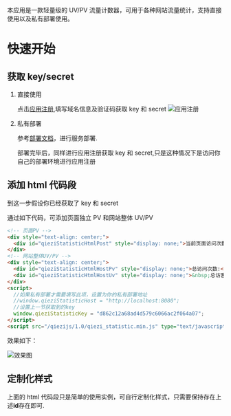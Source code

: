 本应用是一款轻量级的 UV/PV 流量计数器，可用于各种网站流量统计，支持直接使用以及私有部署使用。

# 快速开始

## 获取 key/secret

1. 直接使用

   点击[应用注册](https://qiezi.fleyx.com/manage/#/application/sign),填写域名信息及验证码获取 key 和 secret
   ![应用注册](https://qiniupic.fleyx.com/blog/202203021523359.png)

2. 私有部署

   参考[部署文档]()，进行服务部署.

   部署完毕后，同样进行应用注册获取 key 和 secret,只是这种情况下是访问你自己的部署环境进行应用注册

## 添加 html 代码段

到这一步假设你已经获取了 key 和 secret

通过如下代码，可添加页面独立 PV 和网站整体 UV/PV

```html
<!-- 页面PV -->
<div style="text-align: center;">
  <div id="qieziStatisticHtmlPost" style="display: none;">当前页面访问次数:<span id="qieziStatisticHtmlPostPv"></span>次&nbsp;</div>
</div>
<!-- 网站整体UV/PV -->
<div style="text-align: center;">
  <div id="qieziStatisticHtmlHostPv" style="display: none;">总访问次数:<span id="qieziStatisticHtmlHostPvValue"></span>次&nbsp;</div>
  <div id="qieziStatisticHtmlHostUv" style="display: none;">&nbsp;总访客数:<span id="qieziStatisticHtmlHostUvValue"></span>人</div>
</div>
<script>
  //如果私有部署才需要填写此项，设置为你的私有部署地址
  //window.qieziStatisticHost = "http://localhost:8080";
  //设置上一节获取到的key
  window.qieziStatisticKey = "d862c12a68ad4d579c6066ac2f064a07";
</script>
<script src="/qiezijs/1.0/qiezi_statistic.min.js" type="text/javascript"></script>
```

效果如下：

![效果图](https://qiniupic.fleyx.com/blog/202203021545574.png)

## 定制化样式

上面的 html 代码段只是简单的使用实例，可自行定制化样式，只需要保持存在上述**id**存在即可.

